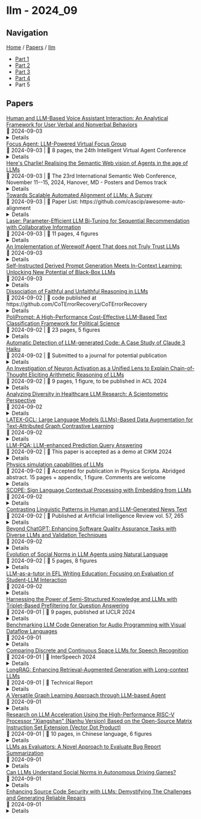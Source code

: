 # llm - 2024_09

## Navigation

[Home](https://arxcompass.github.io) / [Papers](https://arxcompass.github.io/papers) / [llm](https://arxcompass.github.io/papers/llm)

- [Part 1](papers_1.md)
- [Part 2](papers_2.md)
- [Part 3](papers_3.md)
- [Part 4](papers_4.md)
- Part 5

## Papers

<div class="paper-card">
    <div class="paper-title"><a href="http://arxiv.org/abs/2408.16465v2">Human and LLM-Based Voice Assistant Interaction: An Analytical Framework for User Verbal and Nonverbal Behaviors</a></div>
    <div class="paper-meta">
      📅 2024-09-03
    </div>
    <details class="paper-abstract">
      Recent progress in large language model (LLM) technology has significantly enhanced the interaction experience between humans and voice assistants (VAs). This project aims to explore a user's continuous interaction with LLM-based VA (LLM-VA) during a complex task. We recruited 12 participants to interact with an LLM-VA during a cooking task, selected for its complexity and the requirement for continuous interaction. We observed that users show both verbal and nonverbal behaviors, though they know that the LLM-VA can not capture those nonverbal signals. Despite the prevalence of nonverbal behavior in human-human communication, there is no established analytical methodology or framework for exploring it in human-VA interactions. After analyzing 3 hours and 39 minutes of video recordings, we developed an analytical framework with three dimensions: 1) behavior characteristics, including both verbal and nonverbal behaviors, 2) interaction stages--exploration, conflict, and integration--that illustrate the progression of user interactions, and 3) stage transition throughout the task. This analytical framework identifies key verbal and nonverbal behaviors that provide a foundation for future research and practical applications in optimizing human and LLM-VA interactions.
    </details>
</div>
<div class="paper-card">
    <div class="paper-title"><a href="http://arxiv.org/abs/2409.01907v1">Focus Agent: LLM-Powered Virtual Focus Group</a></div>
    <div class="paper-meta">
      📅 2024-09-03
      | 💬 8 pages, the 24th Intelligent Virtual Agent Conference
    </div>
    <details class="paper-abstract">
      In the domain of Human-Computer Interaction, focus groups represent a widely utilised yet resource-intensive methodology, often demanding the expertise of skilled moderators and meticulous preparatory efforts. This study introduces the ``Focus Agent,'' a Large Language Model (LLM) powered framework that simulates both the focus group (for data collection) and acts as a moderator in a focus group setting with human participants. To assess the data quality derived from the Focus Agent, we ran five focus group sessions with a total of 23 human participants as well as deploying the Focus Agent to simulate these discussions with AI participants. Quantitative analysis indicates that Focus Agent can generate opinions similar to those of human participants. Furthermore, the research exposes some improvements associated with LLMs acting as moderators in focus group discussions that include human participants.
    </details>
</div>
<div class="paper-card">
    <div class="paper-title"><a href="http://arxiv.org/abs/2409.04465v1">Here's Charlie! Realising the Semantic Web vision of Agents in the age of LLMs</a></div>
    <div class="paper-meta">
      📅 2024-09-03
      | 💬 The 23rd International Semantic Web Conference, November 11--15, 2024, Hanover, MD - Posters and Demos track
    </div>
    <details class="paper-abstract">
      This paper presents our research towards a near-term future in which legal entities, such as individuals and organisations can entrust semi-autonomous AI-driven agents to carry out online interactions on their behalf. The author's research concerns the development of semi-autonomous Web agents, which consult users if and only if the system does not have sufficient context or confidence to proceed working autonomously. This creates a user-agent dialogue that allows the user to teach the agent about the information sources they trust, their data-sharing preferences, and their decision-making preferences. Ultimately, this enables the user to maximise control over their data and decisions while retaining the convenience of using agents, including those driven by LLMs. In view of developing near-term solutions, the research seeks to answer the question: "How do we build a trustworthy and reliable network of semi-autonomous agents which represent individuals and organisations on the Web?". After identifying key requirements, the paper presents a demo for a sample use case of a generic personal assistant. This is implemented using (Notation3) rules to enforce safety guarantees around belief, data sharing and data usage and LLMs to allow natural language interaction with users and serendipitous dialogues between software agents.
    </details>
</div>
<div class="paper-card">
    <div class="paper-title"><a href="http://arxiv.org/abs/2406.01252v3">Towards Scalable Automated Alignment of LLMs: A Survey</a></div>
    <div class="paper-meta">
      📅 2024-09-03
      | 💬 Paper List: https://github.com/cascip/awesome-auto-alignment
    </div>
    <details class="paper-abstract">
      Alignment is the most critical step in building large language models (LLMs) that meet human needs. With the rapid development of LLMs gradually surpassing human capabilities, traditional alignment methods based on human-annotation are increasingly unable to meet the scalability demands. Therefore, there is an urgent need to explore new sources of automated alignment signals and technical approaches. In this paper, we systematically review the recently emerging methods of automated alignment, attempting to explore how to achieve effective, scalable, automated alignment once the capabilities of LLMs exceed those of humans. Specifically, we categorize existing automated alignment methods into 4 major categories based on the sources of alignment signals and discuss the current status and potential development of each category. Additionally, we explore the underlying mechanisms that enable automated alignment and discuss the essential factors that make automated alignment technologies feasible and effective from the fundamental role of alignment.
    </details>
</div>
<div class="paper-card">
    <div class="paper-title"><a href="http://arxiv.org/abs/2409.01605v1">Laser: Parameter-Efficient LLM Bi-Tuning for Sequential Recommendation with Collaborative Information</a></div>
    <div class="paper-meta">
      📅 2024-09-03
      | 💬 11 pages, 4 figures
    </div>
    <details class="paper-abstract">
      Sequential recommender systems are essential for discerning user preferences from historical interactions and facilitating targeted recommendations. Recent innovations employing Large Language Models (LLMs) have advanced the field by encoding item semantics, yet they often necessitate substantial parameter tuning and are resource-demanding. Moreover, these works fails to consider the diverse characteristics of different types of users and thus diminishes the recommendation accuracy. In this paper, we propose a parameter-efficient Large Language Model Bi-Tuning framework for sequential recommendation with collaborative information (Laser). Specifically, Bi-Tuning works by inserting trainable virtual tokens at both the prefix and suffix of the input sequence and freezing the LLM parameters, thus optimizing the LLM for the sequential recommendation. In our Laser, the prefix is utilized to incorporate user-item collaborative information and adapt the LLM to the recommendation task, while the suffix converts the output embeddings of the LLM from the language space to the recommendation space for the follow-up item recommendation. Furthermore, to capture the characteristics of different types of users when integrating the collaborative information via the prefix, we introduce M-Former, a lightweight MoE-based querying transformer that uses a set of query experts to integrate diverse user-specific collaborative information encoded by frozen ID-based sequential recommender systems, significantly improving the accuracy of recommendations. Extensive experiments on real-world datasets demonstrate that Laser can parameter-efficiently adapt LLMs to effective recommender systems, significantly outperforming state-of-the-art methods.
    </details>
</div>
<div class="paper-card">
    <div class="paper-title"><a href="http://arxiv.org/abs/2409.01575v1">An Implementation of Werewolf Agent That does not Truly Trust LLMs</a></div>
    <div class="paper-meta">
      📅 2024-09-03
    </div>
    <details class="paper-abstract">
      Werewolf is an incomplete information game, which has several challenges when creating a computer agent as a player given the lack of understanding of the situation and individuality of utterance (e.g., computer agents are not capable of characterful utterance or situational lying). We propose a werewolf agent that solves some of those difficulties by combining a Large Language Model (LLM) and a rule-based algorithm. In particular, our agent uses a rule-based algorithm to select an output either from an LLM or a template prepared beforehand based on the results of analyzing conversation history using an LLM. It allows the agent to refute in specific situations, identify when to end the conversation, and behave with persona. This approach mitigated conversational inconsistencies and facilitated logical utterance as a result. We also conducted a qualitative evaluation, which resulted in our agent being perceived as more human-like compared to an unmodified LLM. The agent is freely available for contributing to advance the research in the field of Werewolf game.
    </details>
</div>
<div class="paper-card">
    <div class="paper-title"><a href="http://arxiv.org/abs/2409.01552v1">Self-Instructed Derived Prompt Generation Meets In-Context Learning: Unlocking New Potential of Black-Box LLMs</a></div>
    <div class="paper-meta">
      📅 2024-09-03
    </div>
    <details class="paper-abstract">
      Large language models (LLMs) have shown success in generating high-quality responses. In order to achieve better alignment with LLMs with human preference, various works are proposed based on specific optimization process, which, however, is not suitable to Black-Box LLMs like GPT-4, due to inaccessible parameters. In Black-Box LLMs case, their performance is highly dependent on the quality of the provided prompts. Existing methods to enhance response quality often involve a prompt refinement model, yet these approaches potentially suffer from semantic inconsistencies between the refined and original prompts, and typically overlook the relationship between them. To address these challenges, we introduce a self-instructed in-context learning framework that empowers LLMs to deliver more effective responses by generating reliable derived prompts to construct informative contextual environments. Our approach incorporates a self-instructed reinforcement learning mechanism, enabling direct interaction with the response model during derived prompt generation for better alignment. We then formulate querying as an in-context learning task, using responses from LLMs combined with the derived prompts to establish a contextual demonstration for the original prompt. This strategy ensures alignment with the original query, reduces discrepancies from refined prompts, and maximizes the LLMs' in-context learning capability. Extensive experiments demonstrate that the proposed method not only generates more reliable derived prompts but also significantly enhances LLMs' ability to deliver more effective responses, including Black-Box models such as GPT-4.
    </details>
</div>
<div class="paper-card">
    <div class="paper-title"><a href="http://arxiv.org/abs/2405.15092v2">Dissociation of Faithful and Unfaithful Reasoning in LLMs</a></div>
    <div class="paper-meta">
      📅 2024-09-02
      | 💬 code published at https://github.com/CoTErrorRecovery/CoTErrorRecovery
    </div>
    <details class="paper-abstract">
      Large language models (LLMs) often improve their performance in downstream tasks when they generate Chain of Thought reasoning text before producing an answer. We investigate how LLMs recover from errors in Chain of Thought. Through analysis of error recovery behaviors, we find evidence for unfaithfulness in Chain of Thought, which occurs when models arrive at the correct answer despite invalid reasoning text. We identify factors that shift LLM recovery behavior: LLMs recover more frequently from obvious errors and in contexts that provide more evidence for the correct answer. Critically, these factors have divergent effects on faithful and unfaithful recoveries. Our results indicate that there are distinct mechanisms driving faithful and unfaithful error recoveries. Selective targeting of these mechanisms may be able to drive down the rate of unfaithful reasoning and improve model interpretability.
    </details>
</div>
<div class="paper-card">
    <div class="paper-title"><a href="http://arxiv.org/abs/2409.01466v1">PoliPrompt: A High-Performance Cost-Effective LLM-Based Text Classification Framework for Political Science</a></div>
    <div class="paper-meta">
      📅 2024-09-02
      | 💬 23 pages, 5 figures
    </div>
    <details class="paper-abstract">
      Recent advancements in large language models (LLMs) have opened new avenues for enhancing text classification efficiency in political science, surpassing traditional machine learning methods that often require extensive feature engineering, human labeling, and task-specific training. However, their effectiveness in achieving high classification accuracy remains questionable. This paper introduces a three-stage in-context learning approach that leverages LLMs to improve classification accuracy while minimizing experimental costs. Our method incorporates automatic enhanced prompt generation, adaptive exemplar selection, and a consensus mechanism that resolves discrepancies between two weaker LLMs, refined by an advanced LLM. We validate our approach using datasets from the BBC news reports, Kavanaugh Supreme Court confirmation, and 2018 election campaign ads. The results show significant improvements in classification F1 score (+0.36 for zero-shot classification) with manageable economic costs (-78% compared with human labeling), demonstrating that our method effectively addresses the limitations of traditional machine learning while offering a scalable and reliable solution for text analysis in political science.
    </details>
</div>
<div class="paper-card">
    <div class="paper-title"><a href="http://arxiv.org/abs/2409.01382v1">Automatic Detection of LLM-generated Code: A Case Study of Claude 3 Haiku</a></div>
    <div class="paper-meta">
      📅 2024-09-02
      | 💬 Submitted to a journal for potential publication
    </div>
    <details class="paper-abstract">
      Using Large Language Models (LLMs) has gained popularity among software developers for generating source code. However, the use of LLM-generated code can introduce risks of adding suboptimal, defective, and vulnerable code. This makes it necessary to devise methods for the accurate detection of LLM-generated code. Toward this goal, we perform a case study of Claude 3 Haiku (or Claude 3 for brevity) on CodeSearchNet dataset. We divide our analyses into two parts: function-level and class-level. We extract 22 software metric features, such as Code Lines and Cyclomatic Complexity, for each level of granularity. We then analyze code snippets generated by Claude 3 and their human-authored counterparts using the extracted features to understand how unique the code generated by Claude 3 is. In the following step, we use the unique characteristics of Claude 3-generated code to build Machine Learning (ML) models and identify which features of the code snippets make them more detectable by ML models. Our results indicate that Claude 3 tends to generate longer functions, but shorter classes than humans, and this characteristic can be used to detect Claude 3-generated code with ML models with 82% and 66% accuracies for function-level and class-level snippets, respectively.
    </details>
</div>
<div class="paper-card">
    <div class="paper-title"><a href="http://arxiv.org/abs/2406.12288v3">An Investigation of Neuron Activation as a Unified Lens to Explain Chain-of-Thought Eliciting Arithmetic Reasoning of LLMs</a></div>
    <div class="paper-meta">
      📅 2024-09-02
      | 💬 9 pages, 1 figure, to be published in ACL 2024
    </div>
    <details class="paper-abstract">
      Large language models (LLMs) have shown strong arithmetic reasoning capabilities when prompted with Chain-of-Thought (CoT) prompts. However, we have only a limited understanding of how they are processed by LLMs. To demystify it, prior work has primarily focused on ablating different components in the CoT prompt and empirically observing their resulting LLM performance change. Yet, the reason why these components are important to LLM reasoning is not explored. To fill this gap, in this work, we investigate ``neuron activation'' as a lens to provide a unified explanation to observations made by prior work. Specifically, we look into neurons within the feed-forward layers of LLMs that may have activated their arithmetic reasoning capabilities, using Llama2 as an example. To facilitate this investigation, we also propose an approach based on GPT-4 to automatically identify neurons that imply arithmetic reasoning. Our analyses revealed that the activation of reasoning neurons in the feed-forward layers of an LLM can explain the importance of various components in a CoT prompt, and future research can extend it for a more complete understanding.
    </details>
</div>
<div class="paper-card">
    <div class="paper-title"><a href="http://arxiv.org/abs/2406.13152v2">Analyzing Diversity in Healthcare LLM Research: A Scientometric Perspective</a></div>
    <div class="paper-meta">
      📅 2024-09-02
    </div>
    <details class="paper-abstract">
      The deployment of large language models (LLMs) in healthcare has demonstrated substantial potential for enhancing clinical decision-making, administrative efficiency, and patient outcomes. However, the underrepresentation of diverse groups in the development and application of these models can perpetuate biases, leading to inequitable healthcare delivery. This paper presents a comprehensive scientometric analysis of LLM research for healthcare, including data from January 1, 2021, to July 1, 2024. By analyzing metadata from PubMed and Dimensions, including author affiliations, countries, and funding sources, we assess the diversity of contributors to LLM research. Our findings highlight significant gender and geographic disparities, with a predominance of male authors and contributions primarily from high-income countries (HICs). We introduce a novel journal diversity index based on Gini diversity to measure the inclusiveness of scientific publications. Our results underscore the necessity for greater representation in order to ensure the equitable application of LLMs in healthcare. We propose actionable strategies to enhance diversity and inclusivity in artificial intelligence research, with the ultimate goal of fostering a more inclusive and equitable future in healthcare innovation.
    </details>
</div>
<div class="paper-card">
    <div class="paper-title"><a href="http://arxiv.org/abs/2409.01145v1">LATEX-GCL: Large Language Models (LLMs)-Based Data Augmentation for Text-Attributed Graph Contrastive Learning</a></div>
    <div class="paper-meta">
      📅 2024-09-02
    </div>
    <details class="paper-abstract">
      Graph Contrastive Learning (GCL) is a potent paradigm for self-supervised graph learning that has attracted attention across various application scenarios. However, GCL for learning on Text-Attributed Graphs (TAGs) has yet to be explored. Because conventional augmentation techniques like feature embedding masking cannot directly process textual attributes on TAGs. A naive strategy for applying GCL to TAGs is to encode the textual attributes into feature embeddings via a language model and then feed the embeddings into the following GCL module for processing. Such a strategy faces three key challenges: I) failure to avoid information loss, II) semantic loss during the text encoding phase, and III) implicit augmentation constraints that lead to uncontrollable and incomprehensible results. In this paper, we propose a novel GCL framework named LATEX-GCL to utilize Large Language Models (LLMs) to produce textual augmentations and LLMs' powerful natural language processing (NLP) abilities to address the three limitations aforementioned to pave the way for applying GCL to TAG tasks. Extensive experiments on four high-quality TAG datasets illustrate the superiority of the proposed LATEX-GCL method. The source codes and datasets are released to ease the reproducibility, which can be accessed via this link: https://anonymous.4open.science/r/LATEX-GCL-0712.
    </details>
</div>
<div class="paper-card">
    <div class="paper-title"><a href="http://arxiv.org/abs/2409.01140v1">LLM-PQA: LLM-enhanced Prediction Query Answering</a></div>
    <div class="paper-meta">
      📅 2024-09-02
      | 💬 This paper is accepted as a demo at CIKM 2024
    </div>
    <details class="paper-abstract">
      The advent of Large Language Models (LLMs) provides an opportunity to change the way queries are processed, moving beyond the constraints of conventional SQL-based database systems. However, using an LLM to answer a prediction query is still challenging, since an external ML model has to be employed and inference has to be performed in order to provide an answer. This paper introduces LLM-PQA, a novel tool that addresses prediction queries formulated in natural language. LLM-PQA is the first to combine the capabilities of LLMs and retrieval-augmented mechanism for the needs of prediction queries by integrating data lakes and model zoos. This integration provides users with access to a vast spectrum of heterogeneous data and diverse ML models, facilitating dynamic prediction query answering. In addition, LLM-PQA can dynamically train models on demand, based on specific query requirements, ensuring reliable and relevant results even when no pre-trained model in a model zoo, available for the task.
    </details>
</div>
<div class="paper-card">
    <div class="paper-title"><a href="http://arxiv.org/abs/2312.02091v2">Physics simulation capabilities of LLMs</a></div>
    <div class="paper-meta">
      📅 2024-09-02
      | 💬 Accepted for publication in Physica Scripta. Abridged abstract. 15 pages + appendix, 1 figure. Comments are welcome
    </div>
    <details class="paper-abstract">
      [Abridged abstract] Large Language Models (LLMs) can solve some undergraduate-level to graduate-level physics textbook problems and are proficient at coding. Combining these two capabilities could one day enable AI systems to simulate and predict the physical world. We present an evaluation of state-of-the-art (SOTA) LLMs on PhD-level to research-level computational physics problems. We condition LLM generation on the use of well-documented and widely-used packages to elicit coding capabilities in the physics and astrophysics domains. We contribute $\sim 50$ original and challenging problems in celestial mechanics (with REBOUND), stellar physics (with MESA), 1D fluid dynamics (with Dedalus) and non-linear dynamics (with SciPy). Since our problems do not admit unique solutions, we evaluate LLM performance on several soft metrics: counts of lines that contain different types of errors (coding, physics, necessity and sufficiency) as well as a more "educational" Pass-Fail metric focused on capturing the salient physical ingredients of the problem at hand. As expected, today's SOTA LLM (GPT4) zero-shot fails most of our problems, although about 40\% of the solutions could plausibly get a passing grade. About $70-90 \%$ of the code lines produced are necessary, sufficient and correct (coding \& physics). Physics and coding errors are the most common, with some unnecessary or insufficient lines. We observe significant variations across problem class and difficulty. We identify several failure modes of GPT4 in the computational physics domain. Our reconnaissance work provides a snapshot of current computational capabilities in classical physics and points to obvious improvement targets if AI systems are ever to reach a basic level of autonomy in physics simulation capabilities.
    </details>
</div>
<div class="paper-card">
    <div class="paper-title"><a href="http://arxiv.org/abs/2409.01073v1">SCOPE: Sign Language Contextual Processing with Embedding from LLMs</a></div>
    <div class="paper-meta">
      📅 2024-09-02
    </div>
    <details class="paper-abstract">
      Sign languages, used by around 70 million Deaf individuals globally, are visual languages that convey visual and contextual information. Current methods in vision-based sign language recognition (SLR) and translation (SLT) struggle with dialogue scenes due to limited dataset diversity and the neglect of contextually relevant information. To address these challenges, we introduce SCOPE (Sign language Contextual Processing with Embedding from LLMs), a novel context-aware vision-based SLR and SLT framework. For SLR, we utilize dialogue contexts through a multi-modal encoder to enhance gloss-level recognition. For subsequent SLT, we further fine-tune a Large Language Model (LLM) by incorporating prior conversational context. We also contribute a new sign language dataset that contains 72 hours of Chinese sign language videos in contextual dialogues across various scenarios. Experimental results demonstrate that our SCOPE framework achieves state-of-the-art performance on multiple datasets, including Phoenix-2014T, CSL-Daily, and our SCOPE dataset. Moreover, surveys conducted with participants from the Deaf community further validate the robustness and effectiveness of our approach in real-world applications. Both our dataset and code will be open-sourced to facilitate further research.
    </details>
</div>
<div class="paper-card">
    <div class="paper-title"><a href="http://arxiv.org/abs/2308.09067v3">Contrasting Linguistic Patterns in Human and LLM-Generated News Text</a></div>
    <div class="paper-meta">
      📅 2024-09-02
      | 💬 Published at Artificial Intelligence Review vol. 57, 265
    </div>
    <details class="paper-abstract">
      We conduct a quantitative analysis contrasting human-written English news text with comparable large language model (LLM) output from six different LLMs that cover three different families and four sizes in total. Our analysis spans several measurable linguistic dimensions, including morphological, syntactic, psychometric, and sociolinguistic aspects. The results reveal various measurable differences between human and AI-generated texts. Human texts exhibit more scattered sentence length distributions, more variety of vocabulary, a distinct use of dependency and constituent types, shorter constituents, and more optimized dependency distances. Humans tend to exhibit stronger negative emotions (such as fear and disgust) and less joy compared to text generated by LLMs, with the toxicity of these models increasing as their size grows. LLM outputs use more numbers, symbols and auxiliaries (suggesting objective language) than human texts, as well as more pronouns. The sexist bias prevalent in human text is also expressed by LLMs, and even magnified in all of them but one. Differences between LLMs and humans are larger than between LLMs.
    </details>
</div>
<div class="paper-card">
    <div class="paper-title"><a href="http://arxiv.org/abs/2409.01001v1">Beyond ChatGPT: Enhancing Software Quality Assurance Tasks with Diverse LLMs and Validation Techniques</a></div>
    <div class="paper-meta">
      📅 2024-09-02
    </div>
    <details class="paper-abstract">
      With the advancement of Large Language Models (LLMs), their application in Software Quality Assurance (SQA) has increased. However, the current focus of these applications is predominantly on ChatGPT. There remains a gap in understanding the performance of various LLMs in this critical domain. This paper aims to address this gap by conducting a comprehensive investigation into the capabilities of several LLMs across two SQA tasks: fault localization and vulnerability detection. We conducted comparative studies using GPT-3.5, GPT-4o, and four other publicly available LLMs (LLaMA-3-70B, LLaMA-3-8B, Gemma-7B, and Mixtral-8x7B), to evaluate their effectiveness in these tasks. Our findings reveal that several LLMs can outperform GPT-3.5 in both tasks. Additionally, even the lower-performing LLMs provided unique correct predictions, suggesting the potential of combining different LLMs' results to enhance overall performance. By implementing a voting mechanism to combine the LLMs' results, we achieved more than a 10% improvement over the GPT-3.5 in both tasks. Furthermore, we introduced a cross-validation approach to refine the LLM answer by validating one LLM answer against another using a validation prompt. This approach led to performance improvements of 16% in fault localization and 12% in vulnerability detection compared to the GPT-3.5, with a 4% improvement compared to the best-performed LLMs. Our analysis also indicates that the inclusion of explanations in the LLMs' results affects the effectiveness of the cross-validation technique.
    </details>
</div>
<div class="paper-card">
    <div class="paper-title"><a href="http://arxiv.org/abs/2409.00993v1">Evolution of Social Norms in LLM Agents using Natural Language</a></div>
    <div class="paper-meta">
      📅 2024-09-02
      | 💬 5 pages, 8 figures
    </div>
    <details class="paper-abstract">
      Recent advancements in Large Language Models (LLMs) have spurred a surge of interest in leveraging these models for game-theoretical simulations, where LLMs act as individual agents engaging in social interactions. This study explores the potential for LLM agents to spontaneously generate and adhere to normative strategies through natural language discourse, building upon the foundational work of Axelrod's metanorm games. Our experiments demonstrate that through dialogue, LLM agents can form complex social norms, such as metanorms-norms enforcing the punishment of those who do not punish cheating-purely through natural language interaction. The results affirm the effectiveness of using LLM agents for simulating social interactions and understanding the emergence and evolution of complex strategies and norms through natural language. Future work may extend these findings by incorporating a wider range of scenarios and agent characteristics, aiming to uncover more nuanced mechanisms behind social norm formation.
    </details>
</div>
<div class="paper-card">
    <div class="paper-title"><a href="http://arxiv.org/abs/2310.05191v2">LLM-as-a-tutor in EFL Writing Education: Focusing on Evaluation of Student-LLM Interaction</a></div>
    <div class="paper-meta">
      📅 2024-09-02
    </div>
    <details class="paper-abstract">
      In the context of English as a Foreign Language (EFL) writing education, LLM-as-a-tutor can assist students by providing real-time feedback on their essays. However, challenges arise in assessing LLM-as-a-tutor due to differing standards between educational and general use cases. To bridge this gap, we integrate pedagogical principles to assess student-LLM interaction. First, we explore how LLMs can function as English tutors, providing effective essay feedback tailored to students. Second, we propose three metrics to evaluate LLM-as-a-tutor specifically designed for EFL writing education, emphasizing pedagogical aspects. In this process, EFL experts evaluate the feedback from LLM-as-a-tutor regarding quality and characteristics. On the other hand, EFL learners assess their learning outcomes from interaction with LLM-as-a-tutor. This approach lays the groundwork for developing LLMs-as-a-tutor tailored to the needs of EFL learners, advancing the effectiveness of writing education in this context.
    </details>
</div>
<div class="paper-card">
    <div class="paper-title"><a href="http://arxiv.org/abs/2409.00861v1">Harnessing the Power of Semi-Structured Knowledge and LLMs with Triplet-Based Prefiltering for Question Answering</a></div>
    <div class="paper-meta">
      📅 2024-09-01
      | 💬 9 pages, published at IJCLR 2024
    </div>
    <details class="paper-abstract">
      Large Language Models (LLMs) frequently lack domain-specific knowledge and even fine-tuned models tend to hallucinate. Hence, more reliable models that can include external knowledge are needed. We present a pipeline, 4StepFocus, and specifically a preprocessing step, that can substantially improve the answers of LLMs. This is achieved by providing guided access to external knowledge making use of the model's ability to capture relational context and conduct rudimentary reasoning by themselves. The method narrows down potentially correct answers by triplets-based searches in a semi-structured knowledge base in a direct, traceable fashion, before switching to latent representations for ranking those candidates based on unstructured data. This distinguishes it from related methods that are purely based on latent representations. 4StepFocus consists of the steps: 1) Triplet generation for extraction of relational data by an LLM, 2) substitution of variables in those triplets to narrow down answer candidates employing a knowledge graph, 3) sorting remaining candidates with a vector similarity search involving associated non-structured data, 4) reranking the best candidates by the LLM with background data provided. Experiments on a medical, a product recommendation, and an academic paper search test set demonstrate that this approach is indeed a powerful augmentation. It not only adds relevant traceable background information from information retrieval, but also improves performance considerably in comparison to state-of-the-art methods. This paper presents a novel, largely unexplored direction and therefore provides a wide range of future work opportunities. Used source code is available at https://github.com/kramerlab/4StepFocus.
    </details>
</div>
<div class="paper-card">
    <div class="paper-title"><a href="http://arxiv.org/abs/2409.00856v1">Benchmarking LLM Code Generation for Audio Programming with Visual Dataflow Languages</a></div>
    <div class="paper-meta">
      📅 2024-09-01
    </div>
    <details class="paper-abstract">
      Node-based programming languages are increasingly popular in media arts coding domains. These languages are designed to be accessible to users with limited coding experience, allowing them to achieve creative output without an extensive programming background. Using LLM-based code generation to further lower the barrier to creative output is an exciting opportunity. However, the best strategy for code generation for visual node-based programming languages is still an open question. In particular, such languages have multiple levels of representation in text, each of which may be used for code generation. In this work, we explore the performance of LLM code generation in audio programming tasks in visual programming languages at multiple levels of representation. We explore code generation through metaprogramming code representations for these languages (i.e., coding the language using a different high-level text-based programming language), as well as through direct node generation with JSON. We evaluate code generated in this way for two visual languages for audio programming on a benchmark set of coding problems. We measure both correctness and complexity of the generated code. We find that metaprogramming results in more semantically correct generated code, given that the code is well-formed (i.e., is syntactically correct and runs). We also find that prompting for richer metaprogramming using randomness and loops led to more complex code.
    </details>
</div>
<div class="paper-card">
    <div class="paper-title"><a href="http://arxiv.org/abs/2409.00800v1">Comparing Discrete and Continuous Space LLMs for Speech Recognition</a></div>
    <div class="paper-meta">
      📅 2024-09-01
      | 💬 InterSpeech 2024
    </div>
    <details class="paper-abstract">
      This paper investigates discrete and continuous speech representations in Large Language Model (LLM)-based Automatic Speech Recognition (ASR), organizing them by feature continuity and training approach into four categories: supervised and unsupervised for both discrete and continuous types. We further classify LLMs based on their input and autoregressive feedback into continuous and discrete-space models. Using specialized encoders and comparative analysis with a Joint-Training-From-Scratch Language Model (JTFS LM) and pre-trained LLaMA2-7b, we provide a detailed examination of their effectiveness. Our work marks the first extensive comparison of speech representations in LLM-based ASR and explores various modeling techniques. We present an open-sourced achievement of a state-of-the-art Word Error Rate (WER) of 1.69\% on LibriSpeech using a HuBERT encoder, offering valuable insights for advancing ASR and natural language processing (NLP) research.
    </details>
</div>
<div class="paper-card">
    <div class="paper-title"><a href="http://arxiv.org/abs/2406.15319v3">LongRAG: Enhancing Retrieval-Augmented Generation with Long-context LLMs</a></div>
    <div class="paper-meta">
      📅 2024-09-01
      | 💬 Technical Report
    </div>
    <details class="paper-abstract">
      In traditional RAG framework, the basic retrieval units are normally short. The common retrievers like DPR normally work with 100-word Wikipedia paragraphs. Such a design forces the retriever to search over a large corpus to find the `needle' unit. In contrast, the readers only need to generate answers from the short retrieved units. The imbalanced `heavy' retriever and `light' reader design can lead to sub-optimal performance. The loss of contextual information in the short, chunked units may increase the likelihood of introducing hard negatives during the retrieval stage. Additionally, the reader might not fully leverage the capabilities of recent advancements in LLMs. In order to alleviate the imbalance, we propose a new framework LongRAG, consisting of a `long retriever' and a `long reader'. In the two Wikipedia-based datasets, NQ and HotpotQA, LongRAG processes the entire Wikipedia corpus into 4K-token units by grouping related documents. By increasing the unit size, we significantly reduce the total number of units. This greatly reduces the burden on the retriever, resulting in strong retrieval performance with only a few (less than 8) top units. Without requiring any training, LongRAG achieves an EM of 62.7% on NQ and 64.3% on HotpotQA, which are on par with the (fully-trained) SoTA model. Furthermore, we test on two non-Wikipedia-based datasets, Qasper and MultiFieldQA-en. LongRAG processes each individual document as a single (long) unit rather than chunking them into smaller units. By doing so, we achieve an F1 score of 25.9% on Qasper and 57.5% on MultiFieldQA-en. Our study offers insights into the future roadmap for combining RAG with long-context LLMs.
    </details>
</div>
<div class="paper-card">
    <div class="paper-title"><a href="http://arxiv.org/abs/2309.04565v2">A Versatile Graph Learning Approach through LLM-based Agent</a></div>
    <div class="paper-meta">
      📅 2024-09-01
    </div>
    <details class="paper-abstract">
      Designing versatile graph learning approaches is important, considering the diverse graphs and tasks existing in real-world applications. Existing methods have attempted to achieve this target through automated machine learning techniques, pre-training and fine-tuning strategies, and large language models. However, these methods are not versatile enough for graph learning, as they work on either limited types of graphs or a single task. In this paper, we propose to explore versatile graph learning approaches with LLM-based agents, and the key insight is customizing the graph learning procedures for diverse graphs and tasks. To achieve this, we develop several LLM-based agents, equipped with diverse profiles, tools, functions and human experience. They collaborate to configure each procedure with task and data-specific settings step by step towards versatile solutions, and the proposed method is dubbed GL-Agent. By evaluating on diverse tasks and graphs, the correct results of the agent and its comparable performance showcase the versatility of the proposed method, especially in complex scenarios.The low resource cost and the potential to use open-source LLMs highlight the efficiency of GL-Agent.
    </details>
</div>
<div class="paper-card">
    <div class="paper-title"><a href="http://arxiv.org/abs/2409.00661v1">Research on LLM Acceleration Using the High-Performance RISC-V Processor "Xiangshan" (Nanhu Version) Based on the Open-Source Matrix Instruction Set Extension (Vector Dot Product)</a></div>
    <div class="paper-meta">
      📅 2024-09-01
      | 💬 10 pages, in Chinese language, 6 figures
    </div>
    <details class="paper-abstract">
      Considering the high-performance and low-power requirements of edge AI, this study designs a specialized instruction set processor for edge AI based on the RISC-V instruction set architecture, addressing practical issues in digital signal processing for edge devices. This design enhances the execution efficiency of edge AI and reduces its energy consumption with limited hardware overhead, meeting the demands for efficient large language model (LLM) inference computation in edge AI applications. The main contributions of this paper are as follows: For the characteristics of large language models, custom instructions were extended based on the RISC-V instruction set to perform vector dot product calculations, accelerating the computation of large language models on dedicated vector dot product acceleration hardware. Based on the open-source high-performance RISC-V processor core XiangShan Nanhu architecture, the vector dot product specialized instruction set processor Nanhu-vdot was implemented, which adds vector dot product calculation units and pipeline processing logic on top of the XiangShan Nanhu.The Nanhu-vdot underwent FPGA hardware testing, achieving over four times the speed of scalar methods in vector dot product computation. Using a hardware-software co-design approach for second-generation Generative Pre-Trained Transformer (GPT-2) model inference, the speed improved by approximately 30% compared to pure software implementation with almost no additional consumption of hardware resources and power consumption.
    </details>
</div>
<div class="paper-card">
    <div class="paper-title"><a href="http://arxiv.org/abs/2409.00630v1">LLMs as Evaluators: A Novel Approach to Evaluate Bug Report Summarization</a></div>
    <div class="paper-meta">
      📅 2024-09-01
    </div>
    <details class="paper-abstract">
      Summarizing software artifacts is an important task that has been thoroughly researched. For evaluating software summarization approaches, human judgment is still the most trusted evaluation. However, it is time-consuming and fatiguing for evaluators, making it challenging to scale and reproduce. Large Language Models (LLMs) have demonstrated remarkable capabilities in various software engineering tasks, motivating us to explore their potential as automatic evaluators for approaches that aim to summarize software artifacts. In this study, we investigate whether LLMs can evaluate bug report summarization effectively. We conducted an experiment in which we presented the same set of bug summarization problems to humans and three LLMs (GPT-4o, LLaMA-3, and Gemini) for evaluation on two tasks: selecting the correct bug report title and bug report summary from a set of options. Our results show that LLMs performed generally well in evaluating bug report summaries, with GPT-4o outperforming the other LLMs. Additionally, both humans and LLMs showed consistent decision-making, but humans experienced fatigue, impacting their accuracy over time. Our results indicate that LLMs demonstrate potential for being considered as automated evaluators for bug report summarization, which could allow scaling up evaluations while reducing human evaluators effort and fatigue.
    </details>
</div>
<div class="paper-card">
    <div class="paper-title"><a href="http://arxiv.org/abs/2408.12680v2">Can LLMs Understand Social Norms in Autonomous Driving Games?</a></div>
    <div class="paper-meta">
      📅 2024-09-01
    </div>
    <details class="paper-abstract">
      Social norm is defined as a shared standard of acceptable behavior in a society. The emergence of social norms fosters coordination among agents without any hard-coded rules, which is crucial for the large-scale deployment of AVs in an intelligent transportation system. This paper explores the application of LLMs in understanding and modeling social norms in autonomous driving games. We introduce LLMs into autonomous driving games as intelligent agents who make decisions according to text prompts. These agents are referred to as LLM-based agents. Our framework involves LLM-based agents playing Markov games in a multi-agent system (MAS), allowing us to investigate the emergence of social norms among individual agents. We aim to identify social norms by designing prompts and utilizing LLMs on textual information related to the environment setup and the observations of LLM-based agents. Using the OpenAI Chat API powered by GPT-4.0, we conduct experiments to simulate interactions and evaluate the performance of LLM-based agents in two driving scenarios: unsignalized intersection and highway platoon. The results show that LLM-based agents can handle dynamically changing environments in Markov games, and social norms evolve among LLM-based agents in both scenarios. In the intersection game, LLM-based agents tend to adopt a conservative driving policy when facing a potential car crash. The advantage of LLM-based agents in games lies in their strong operability and analyzability, which facilitate experimental design.
    </details>
</div>
<div class="paper-card">
    <div class="paper-title"><a href="http://arxiv.org/abs/2409.00571v1">Enhancing Source Code Security with LLMs: Demystifying The Challenges and Generating Reliable Repairs</a></div>
    <div class="paper-meta">
      📅 2024-09-01
    </div>
    <details class="paper-abstract">
      With the recent unprecedented advancements in Artificial Intelligence (AI) computing, progress in Large Language Models (LLMs) is accelerating rapidly, presenting challenges in establishing clear guidelines, particularly in the field of security. That being said, we thoroughly identify and describe three main technical challenges in the security and software engineering literature that spans the entire LLM workflow, namely; \textbf{\textit{(i)}} Data Collection and Labeling; \textbf{\textit{(ii)}} System Design and Learning; and \textbf{\textit{(iii)}} Performance Evaluation. Building upon these challenges, this paper introduces \texttt{SecRepair}, an instruction-based LLM system designed to reliably \textit{identify}, \textit{describe}, and automatically \textit{repair} vulnerable source code. Our system is accompanied by a list of actionable guides on \textbf{\textit{(i)}} Data Preparation and Augmentation Techniques; \textbf{\textit{(ii)}} Selecting and Adapting state-of-the-art LLM Models; \textbf{\textit{(iii)}} Evaluation Procedures. \texttt{SecRepair} uses a reinforcement learning-based fine-tuning with a semantic reward that caters to the functionality and security aspects of the generated code. Our empirical analysis shows that \texttt{SecRepair} achieves a \textit{12}\% improvement in security code repair compared to other LLMs when trained using reinforcement learning. Furthermore, we demonstrate the capabilities of \texttt{SecRepair} in generating reliable, functional, and compilable security code repairs against real-world test cases using automated evaluation metrics.
    </details>
</div>
